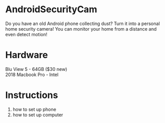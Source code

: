 # AndroidSecurityCam
Do you have an old Android phone collecting dust? Turn it into a personal home security camera! You can monitor your home from a distance and even detect motion!

# Hardware
Blu View 5 - 64GB ($30 new)<br>
2018 Macbook Pro - Intel

# Instructions
1. how to set up phone
2. how to set up computer
